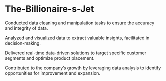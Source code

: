 # The-Billionaire-s-Jet

Conducted data cleaning and manipulation tasks to ensure the accuracy and integrity of data.

Analyzed and visualized data to extract valuable insights, facilitated in decision-making.
 
Delivered real-time data-driven solutions to target specific customer segments and optimize product placement.
 
Contributed to the company’s growth by leveraging data analysis to identify opportunities for improvement and expansion.
